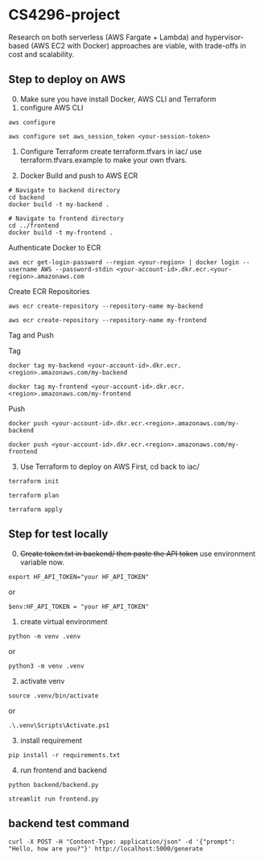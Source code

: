 # CS4296-project
Research on both serverless (AWS Fargate + Lambda) and hypervisor-based (AWS EC2 with Docker) approaches are viable, with trade-offs in cost and scalability.

## Step to deploy on AWS
0. Make sure you have install Docker, AWS CLI and Terraform
1. configure AWS CLI
```
aws configure
```

```
aws configure set aws_session_token <your-session-token>
```
1. Configure Terraform
create terraform.tfvars in iac/
use terraform.tfvars.example to make your own tfvars.


2. Docker Build and push to AWS ECR
```
# Navigate to backend directory
cd backend
docker build -t my-backend .

# Navigate to frontend directory
cd ../frontend
docker build -t my-frontend .
```

Authenticate Docker to ECR
```
aws ecr get-login-password --region <your-region> | docker login --username AWS --password-stdin <your-account-id>.dkr.ecr.<your-region>.amazonaws.com
```

Create ECR Repositories
```
aws ecr create-repository --repository-name my-backend
```
```
aws ecr create-repository --repository-name my-frontend
```

Tag and Push

Tag
```
docker tag my-backend <your-account-id>.dkr.ecr.<region>.amazonaws.com/my-backend
```
```
docker tag my-frontend <your-account-id>.dkr.ecr.<region>.amazonaws.com/my-frontend
```

Push
```
docker push <your-account-id>.dkr.ecr.<region>.amazonaws.com/my-backend
```
```
docker push <your-account-id>.dkr.ecr.<region>.amazonaws.com/my-frontend
```

3. Use Terraform to deploy on AWS
First, cd back to iac/
```
terraform init
```
```
terraform plan
```
```
terraform apply
```


## Step for test locally
0. ~~Create token.txt in backend/ then paste the API token~~
use environment variable now.
```
export HF_API_TOKEN="your HF_API_TOKEN"
```
or
```
$env:HF_API_TOKEN = "your HF_API_TOKEN"
```

1. create virtual environment
```
python -m venv .venv
```
  or
```
python3 -m venv .venv
```
2. activate venv
```
source .venv/bin/activate
```
  or
```
.\.venv\Scripts\Activate.ps1
```
3. install requirement
```
pip install -r requirements.txt
```

4. run frontend and backend
```
python backend/backend.py
```
```
streamlit run frontend.py
```
## backend test command
```
curl -X POST -H "Content-Type: application/json" -d '{"prompt": "Hello, how are you?"}' http://localhost:5000/generate
```
